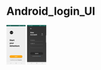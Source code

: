 # Android_login_UI

<p float="left">
  <img src="/starter.jpg" width="50" />
  <img src="/signIn.jpg" width="50" /> 
</p>

